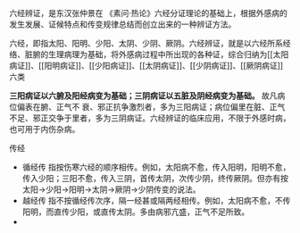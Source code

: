 六经辨证，是东汉张仲景在 《素问·热论》六经分证理论的基础上，根据外感病的发生发展、证候特点和传变规律总结而创立出来的一种辨证方法。

六经，即指太阳、阳明、少阳、太阴、少阴、厥阴。六经辨证，就是以六经所系经络、脏腑的生理病理为基础，将外感病过程中所出现的各种证，综合归纳为[[太阳病证]]、[[阳明病证]]、[[少阳病证]]、[[太阴病证]]、[[少阴病证]]、[[厥阴病证]]六类

**三阳病证以六腑及阳经病变为基础；三阴病证以五脏及阴经病变为基础。** 故凡病位偏表在腑、正气不
衰、邪正抗争激烈者，多为三阳病证；病位偏里在脏、正气不足、邪正交争于里者，多为三阴病证。六经辨证的临床应用，不限于外感时病，也可用于内伤杂病。

传经
- 循经传 指按伤寒六经的顺序相传。例如，太阳病不愈，传入阳明，阳明不愈，传入少阳；三阳不愈，传入三阴，首传太阴，次传少阴，终传厥阴。但亦有按太阳→少阳→阳明→太阴→厥阴→少阴传变的说法。
- 越经传 指不按循经传次序，隔一经甚或隔两经相传。例如，太阳病不愈，不传阳明，而直传少阳，或直传太阴。多由病邪亢盛，正气不足所致。
- 